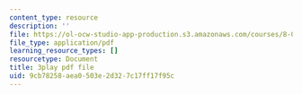 ```yaml
---
content_type: resource
description: ''
file: https://ol-ocw-studio-app-production.s3.amazonaws.com/courses/8-01sc-classical-mechanics-fall-2016/9cb78258aea0503e2d327c17ff17f95c_W1lxlbJ0BZU.pdf
file_type: application/pdf
learning_resource_types: []
resourcetype: Document
title: 3play pdf file
uid: 9cb78258-aea0-503e-2d32-7c17ff17f95c
---
```

